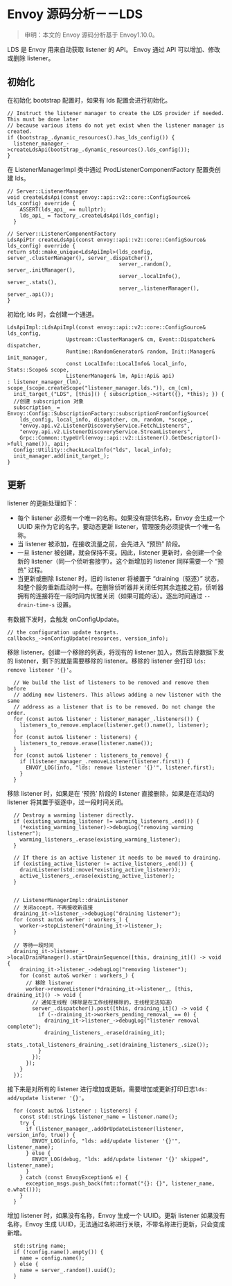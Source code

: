 # Envoy 源码分析－－LDS

>申明：本文的 Envoy 源码分析基于 Envoy1.10.0。

LDS 是 Envoy 用来自动获取 listener 的 API。 Envoy 通过 API 可以增加、修改或删除 listener。

## 初始化

在初始化 bootstrap 配置时，如果有 lds 配置会进行初始化。

```
// Instruct the listener manager to create the LDS provider if needed. This must be done later
// because various items do not yet exist when the listener manager is created.
if (bootstrap_.dynamic_resources().has_lds_config()) {
  listener_manager_->createLdsApi(bootstrap_.dynamic_resources().lds_config());
}
```

在 ListenerManagerImpl 类中通过 ProdListenerComponentFactory 配置类创建 lds。

```
// Server::ListenerManager
void createLdsApi(const envoy::api::v2::core::ConfigSource& lds_config) override {
    ASSERT(lds_api_ == nullptr);
    lds_api_ = factory_.createLdsApi(lds_config);
  }

// Server::ListenerComponentFactory
LdsApiPtr createLdsApi(const envoy::api::v2::core::ConfigSource& lds_config) override {
return std::make_unique<LdsApiImpl>(lds_config, server_.clusterManager(), server_.dispatcher(),
                                    server_.random(), server_.initManager(),
                                    server_.localInfo(), server_.stats(),
                                    server_.listenerManager(), server_.api());
}
```

初始化 lds 时，会创建一个通道。

```
LdsApiImpl::LdsApiImpl(const envoy::api::v2::core::ConfigSource& lds_config,
                   Upstream::ClusterManager& cm, Event::Dispatcher& dispatcher,
                   Runtime::RandomGenerator& random, Init::Manager& init_manager,
                   const LocalInfo::LocalInfo& local_info, Stats::Scope& scope,
                   ListenerManager& lm, Api::Api& api)
: listener_manager_(lm), scope_(scope.createScope("listener_manager.lds.")), cm_(cm),
  init_target_("LDS", [this]() { subscription_->start({}, *this); }) {
  //创建 subscription 对象
  subscription_ = Envoy::Config::SubscriptionFactory::subscriptionFromConfigSource(
    lds_config, local_info, dispatcher, cm, random, *scope_,
    "envoy.api.v2.ListenerDiscoveryService.FetchListeners",
    "envoy.api.v2.ListenerDiscoveryService.StreamListeners",
    Grpc::Common::typeUrl(envoy::api::v2::Listener().GetDescriptor()->full_name()), api);
  Config::Utility::checkLocalInfo("lds", local_info);
  init_manager.add(init_target_);
}
```

## 更新

listener 的更新处理如下：

+ 每个 listener 必须有一个唯一的名称。如果没有提供名称，Envoy 会生成一个 UUID 来作为它的名字。要动态更新 listener，管理服务必须提供一个唯一名称。
+ 当 listener 被添加，在接收流量之前，会先进入 “预热” 阶段。
+ 一旦 listener 被创建，就会保持不变。因此，listener 更新时，会创建一个全新的 listener（同一个侦听套接字）。这个新增加的 listener 同样需要一个 “预热” 过程。
+ 当更新或删除 listener 时，旧的 listener 将被置于 “draining（驱逐）” 状态，和整个服务重新启动时一样。在删除侦听器并关闭任何其余连接之前，侦听器拥有的连接将在一段时间内优雅关闭（如果可能的话）。逐出时间通过 `--drain-time-s` 设置。

有数据下发时，会触发 onConfigUpdate。

```
// the configuration update targets.
callbacks_->onConfigUpdate(resources, version_info);
```

移除 listener。创建一个移除的列表，将现有的 listener 加入，然后去除数据下发的 listener，剩下的就是需要移除的 listener。移除的 listener 会打印 `lds: remove listener '{}'`。

```
  // We build the list of listeners to be removed and remove them before
  // adding new listeners. This allows adding a new listener with the same
  // address as a listener that is to be removed. Do not change the order.
  for (const auto& listener : listener_manager_.listeners()) {
    listeners_to_remove.emplace(listener.get().name(), listener);
  }
  for (const auto& listener : listeners) {
    listeners_to_remove.erase(listener.name());
  }
  for (const auto& listener : listeners_to_remove) {
    if (listener_manager_.removeListener(listener.first)) {
      ENVOY_LOG(info, "lds: remove listener '{}'", listener.first);
    }
  }
```

移除 listener 时，如果是在 ‘预热’ 阶段的 listener 直接删除，如果是在活动的 listener 将其置于驱逐中，过一段时间关闭。

```
  // Destroy a warming listener directly.
  if (existing_warming_listener != warming_listeners_.end()) {
    (*existing_warming_listener)->debugLog("removing warming listener");
    warming_listeners_.erase(existing_warming_listener);
  }

  // If there is an active listener it needs to be moved to draining.
  if (existing_active_listener != active_listeners_.end()) {
    drainListener(std::move(*existing_active_listener));
    active_listeners_.erase(existing_active_listener);
  }


  // ListenerManagerImpl::drainListener
  // 关闭accept，不再接收新连接
  draining_it->listener_->debugLog("draining listener");
  for (const auto& worker : workers_) {
    worker->stopListener(*draining_it->listener_);
  }

  // 等待一段时间
  draining_it->listener_->localDrainManager().startDrainSequence([this, draining_it]() -> void {
    draining_it->listener_->debugLog("removing listener");
    for (const auto& worker : workers_) {
      // 移除 listener
      worker->removeListener(*draining_it->listener_, [this, draining_it]() -> void {
        // 通知主线程（移除是在工作线程移除的，主线程无法知道）
        server_.dispatcher().post([this, draining_it]() -> void {
          if (--draining_it->workers_pending_removal_ == 0) {
            draining_it->listener_->debugLog("listener removal complete");
            draining_listeners_.erase(draining_it);
            stats_.total_listeners_draining_.set(draining_listeners_.size());
          }
        });
      });
    }
  });
```

接下来是对所有的 listener 进行增加或更新。需要增加或更新打印日志`lds: add/update listener '{}'`。

```
  for (const auto& listener : listeners) {
    const std::string& listener_name = listener.name();
    try {
      if (listener_manager_.addOrUpdateListener(listener, version_info, true)) {
        ENVOY_LOG(info, "lds: add/update listener '{}'", listener_name);
      } else {
        ENVOY_LOG(debug, "lds: add/update listener '{}' skipped", listener_name);
      }
    } catch (const EnvoyException& e) {
      exception_msgs.push_back(fmt::format("{}: {}", listener_name, e.what()));
    }
  }
```

增加 listener 时，如果没有名称，Envoy 生成一个 UUID。更新 listener 如果没有名称，Envoy 生成 UUID，无法通过名称进行关联，不带名称进行更新，只会变成新增。

```
  std::string name;
  if (!config.name().empty()) {
    name = config.name();
  } else {
    name = server_.random().uuid();
  }
```


